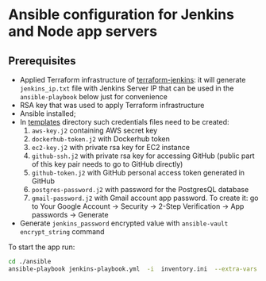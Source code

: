 # Ansible configuration for Jenkins and Node app servers

## Prerequisites

- Applied Terraform infrastructure of [terraform-jenkins](../terraform-jenkins): it will generate `jenkins_ip.txt` file with Jenkins Server IP that can be used in the `ansible-playbook` below just for convenience
- RSA key that was used to apply Terraform infrastructure
- Ansible installed;
- In [templates](./roles/jenkins-controller/templates) directory such credentials files need to be created:
  1) `aws-key.j2` containing AWS secret key
  2) `dockerhub-token.j2` with Dockerhub token
  3) `ec2-key.j2` with private rsa key for EC2 instance
  4) `github-ssh.j2` with private rsa key for accessing GitHub (public part of this key pair needs to go to GitHub directly)
  5) `github-token.j2` with GitHub personal access token generated in GitHub
  6) `postgres-password.j2` with password for the PostgresQL database
  7) `gmail-password.j2` with Gmail account app password. To create it: go to Your Google Account -> Security -> 2-Step Verification -> App passwords -> Generate
- Generate `jenkins_password` encrypted value with `ansible-vault encrypt_string` command

To start the app run:

```sh
cd ./ansible
ansible-playbook jenkins-playbook.yml  -i  inventory.ini  --extra-vars "ansible_host=$(<../terraform-jenkins/jenkins_ip.txt )"  --diff --private-key=../terraform-jenkins/ec2_key --ask-vault-pass
```
